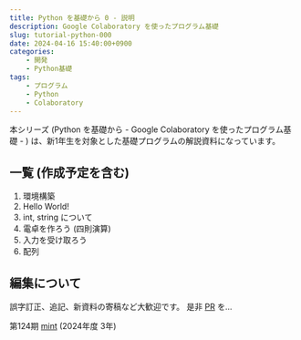 ```yaml
---
title: Python を基礎から 0 - 説明
description: Google Colaboratory を使ったプログラム基礎
slug: tutorial-python-000
date: 2024-04-16 15:40:00+0900
categories:
    - 開発
    - Python基礎
tags:
    - プログラム
    - Python
    - Colaboratory
---
```


本シリーズ (Python を基礎から - Google Colaboratory を使ったプログラム基礎 - ) は、新1年生を対象とした基礎プログラムの解説資料になっています。

## 一覧 (作成予定を含む)
1. 環境構築
1. Hello World!
1. int, string について
1. 電卓を作ろう (四則演算)
1. 入力を受け取ろう
1. 配列

## 編集について
誤字訂正、追記、新資料の寄稿など大歓迎です。
是非 [PR](https://github.com/takasaki-physics/takasaki-physics.github.io/pulls) を…

第124期 [mint](https://github.com/mint73) (2024年度 3年)
